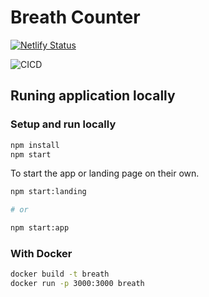 # Breath Counter

[![Netlify Status](https://api.netlify.com/api/v1/badges/6d4bbf66-75d2-415d-ba23-0902ff975bdd/deploy-status)](https://app.netlify.com/sites/breathrate/deploys)

![CICD](https://github.com/LucasCarioca/breath/workflows/CICD/badge.svg)

## Runing application locally

### Setup and run locally

~~~~bash
npm install
npm start
~~~~

To start the app or landing page on their own.

~~~~bash
npm start:landing

# or

npm start:app
~~~~

### With Docker

~~~~bash
docker build -t breath
docker run -p 3000:3000 breath
~~~~
